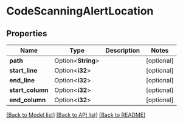 # CodeScanningAlertLocation

## Properties

Name | Type | Description | Notes
------------ | ------------- | ------------- | -------------
**path** | Option<**String**> |  | [optional]
**start_line** | Option<**i32**> |  | [optional]
**end_line** | Option<**i32**> |  | [optional]
**start_column** | Option<**i32**> |  | [optional]
**end_column** | Option<**i32**> |  | [optional]

[[Back to Model list]](../README.md#documentation-for-models) [[Back to API list]](../README.md#documentation-for-api-endpoints) [[Back to README]](../README.md)


